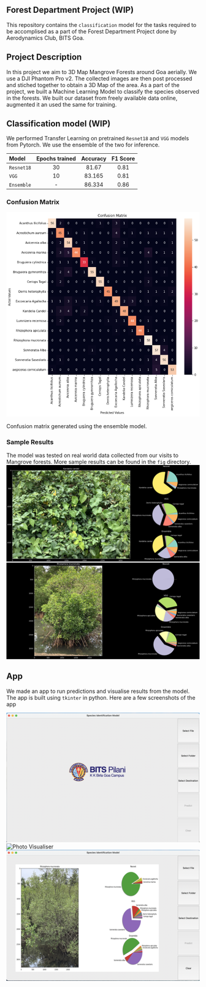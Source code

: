 ## Forest Department Project (WIP)
This repository contains the `classification` model for the tasks required to be accomplised as a part of the Forest Department Project done by Aerodynamics Club, BITS Goa.

## Project Description
In this project we aim to 3D Map Mangrove Forests around Goa aerially. We use a DJI Phantom Pro v2. The collected images are then post processed and stiched together to obtain a 3D Map of the area. As a part of the project, we built a Machine Learning Model to classify the species observed in the forests. We built our dataset from freely available data online, augmented it an used the same for training.

## Classification model (WIP)
We performed Transfer Learning on pretrained `Resnet18` and `VGG` models from Pytorch. We use the ensemble of the two for inference.

| Model         | Epochs trained | Accuracy | F1 Score |
| :---          |       :---:    | :---:    | :---:    |
|`Resnet18`     | 30            |   81.67   | 0.81     |
|`VGG`          | 10             | 83.165   |   0.81   |
|`Ensemble`     | -              | 86.334   |   0.86   |

### Confusion Matrix
![Confusion Matrix](fig/heatmap.png) 

Confusion matrix generated using the ensemble model.

### Sample Results
The model was tested on real world data collected from our visits to Mangrove forests. More sample results can be found in the `fig` directory.
![Sample](fig/IMG_0629_test.png)
![Sample 2](fig/IMG_0630_test.png)

## App
We made an app to run predictions and visualise results from the model. The app is built using `tkinter` in python. Here are a few screenshots of the app

![Main Screen](fig/mainScreen.png)
![Photo Visualiser](fig/photoVis.png)
![Results](fig/result.png)

